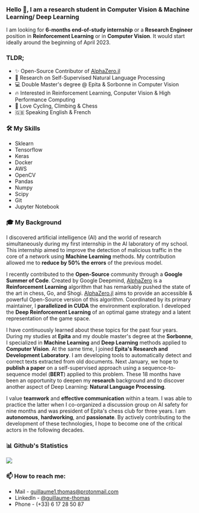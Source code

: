 ### Hello 👋, I am a research student in Computer Vision & Machine Learning/ Deep Learning

I am looking for **6-months end-of-study internship** or a **Research Engineer** position in **Reinforcement Learning** or in **Computer Vision**. It would start ideally around the beginning of April 2023.

### TLDR;

- ✨ Open-Source Contributor of [AlphaZero.jl](https://github.com/jonathan-laurent/AlphaZero.jl)
- 🔬 Research on Self-Supervised Natural Language Processing
- 💻 Double Master's degree @ Epita & Sorbonne in Computer Vision
- 🔥 Interested in Reinforcement Learning, Conputer Vision & High Performance Computing
- 🚴 Love Cycling, Climbing & Chess
- 🇬🇧 Speaking English & French

### 🛠️ My Skills
<!---
Add images for them
-->
- Sklearn
- Tensorflow
- Keras
- Docker
- AWS
- OpenCV
- Pandas
- Numpy
- Scipy
- Git
- Jupyter Notebook


### 🎓 My Background

I discovered artificial intelligence (AI) and the world of research simultaneously during my first internship in the AI laboratory of my school. This internship aimed to improve the detection of malicious traffic in the core of a network using **Machine Learning** methods. My contribution allowed me to **reduce by 50% the errors** of the previous model.

I recently contributed to the **Open-Source** community through a **Google Summer of Code**. Created by Google Deepmind, [AlphaZero](https://www.deepmind.com/blog/alphazero-shedding-new-light-on-chess-shogi-and-go) is a **Reinforcement Learning** algorithm that has remarkably pushed the state of the art in chess, Go, and Shogi. [AlphaZero.jl](https://github.com/jonathan-laurent/AlphaZero.jl) aims to provide an accessible & powerful Open-Source version of this algorithm. Coordinated by its primary maintainer, I **parallelized in CUDA** the environment exploration. I developed the **Deep Reinforcement Learning** of an optimal game strategy and a latent representation of the game space.

I have continuously learned about these topics for the past four years. During my studies at **Epita** and my double master's degree at the **Sorbonne**, I specialized in **Machine Learning** and **Deep Learning** methods applied to **Computer Vision**. At the same time, I joined **Epita's Research and Development Laboratory**. I am developing tools to automatically detect and correct texts extracted from old documents. Next January, we hope to **publish a paper** on a self-supervised approach using a sequence-to-sequence model (**BERT**) applied to this problem. These 18 months have been an opportunity to deepen my **research** background and to discover another aspect of Deep Learning: **Natural Language Processing**.


I value **teamwork** and **effective communication** within a team. I was able to practice the latter when I co-organized a discussion group on AI safety for nine months and was president of Epita's chess club for three years. I am **autonomous**, **hardworking**, and **passionate**. By actively contributing to the development of these technologies, I hope to become one of the critical actors in the following decades.


### 📊 Github's Statistics

<img src="https://github-readme-stats.vercel.app/api?username=Whojo&&show_icons=true&title_color=ffffff&icon_color=#639abe&text_color=daf7dc&bg_color=101414">


### 📫 How to reach me:
- Mail - [guillaume1.thomas@protonmail.com](mailto:guillaume1.thomas@protonmail.com)
- LinkedIn - [@guillaume-thomas](https://www.linkedin.com/in/guillaume-thomas/)
- Phone - (+33) 6 17 28 50 87
